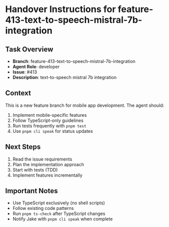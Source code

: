 # Handover Instructions for feature-413-text-to-speech-mistral-7b-integration

## Task Overview
- **Branch**: feature-413-text-to-speech-mistral-7b-integration
- **Agent Role**: developer
- **Issue**: #413
- **Description**: text-to-speech mistral 7b integration

## Context
This is a new feature branch for mobile app development. The agent should:
1. Implement mobile-specific features
2. Follow TypeScript-only guidelines
3. Run tests frequently with `pnpm test`
4. Use `pnpm cli speak` for status updates

## Next Steps
1. Read the issue requirements
2. Plan the implementation approach
3. Start with tests (TDD)
4. Implement features incrementally

## Important Notes
- Use TypeScript exclusively (no shell scripts)
- Follow existing code patterns
- Run `pnpm ts-check` after TypeScript changes
- Notify Jake with `pnpm cli speak` when complete
